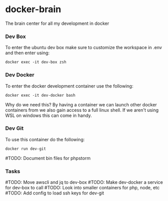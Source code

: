 # docker-brain
The brain center for all my development in docker

### Dev Box
To enter the ubuntu dev box make sure to customize the workspace in .env and then enter using:
```
docker exec -it dev-box zsh
```

### Dev Docker
To enter the docker development container use the following:
```
docker exec -it dev-docker bash
```
Why do we need this? By having a container we can launch other docker containers from we also gain access to a full linux shell. If we aren't using WSL on windows this can come in handy. 


### Dev Git
To use this container do the following:
```
docker run dev-git
```
#TODO: Document bin files for phpstorm 

### Tasks
#TODO: Move awscli and jq to dev-box
#TODO: Make dev-docker a service for dev-box to call
#TODO: Look into smaller containers for php, node, etc
#TODO: Add config to load ssh keys for dev-git